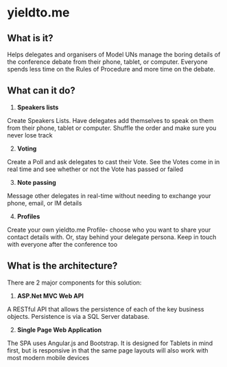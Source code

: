 yieldto.me
==========

What is it?
-----------
 
Helps delegates and organisers of Model UNs manage the boring details of the conference debate from their phone, tablet, or computer. Everyone spends less time on the Rules of Procedure and more time on the debate.
 
 
What can it do?
---------------
 
1. **Speakers lists**
    
 Create Speakers Lists. Have delegates add themselves to speak on them from their phone, tablet or computer. Shuffle the order and make sure you never lose track
 
2. **Voting**

 Create a Poll and ask delegates to cast their Vote. See the Votes come in in real time and see whether or not the Vote has passed or failed
 
3. **Note passing**

 Message other delegates in real-time without needing to exchange your phone, email, or IM details
 
4. **Profiles**

 Create your own yieldto.me Profile- choose who you want to share your contact details with. Or, stay behind your delegate persona. Keep in touch with everyone after the conference too
 
What is the architecture?
--------------------------
 
 There are 2 major components for this solution:
 1. **ASP.Net MVC Web API**

 A RESTful API that allows the persistence of each of the key business objects. Persistence is via a SQL Server database.
 
 2. **Single Page Web Application**

 The SPA uses Angular.js and Bootstrap. It is designed for Tablets in mind first, but is responsive in that the same page layouts will also work with most modern mobile devices
